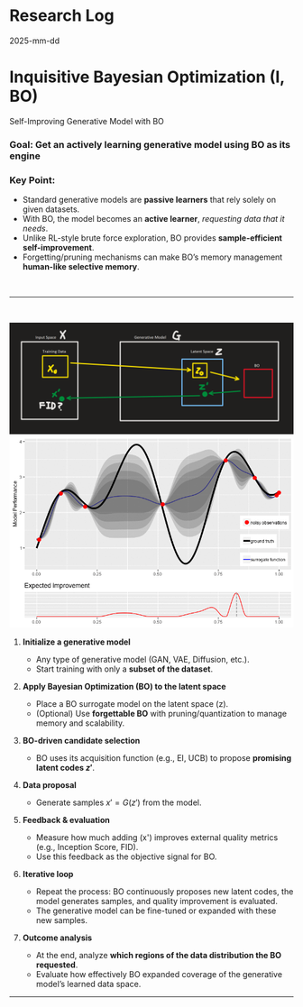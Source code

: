 # Research Log
2025-mm-dd



# Inquisitive Bayesian Optimization (I, BO) 
Self-Improving Generative Model with BO  
### Goal: Get an actively learning generative model using BO as its engine


### Key Point:  
- Standard generative models are **passive learners** that rely solely on given datasets.  
- With BO, the model becomes an **active learner**, *requesting data that it needs*.  
- Unlike RL-style brute force exploration, BO provides **sample-efficient self-improvement**.  
- Forgetting/pruning mechanisms can make BO’s memory management **human-like selective memory**.

<br>

---

<br>

![](../images/concepts/self_improving_generative_model_with_bo.png)   
![h:400px](../images/concepts/bayes_opt_loop.gif)

1. **Initialize a generative model**  
   - Any type of generative model (GAN, VAE, Diffusion, etc.).  
   - Start training with only a **subset of the dataset**.  

2. **Apply Bayesian Optimization (BO) to the latent space**  
   - Place a BO surrogate model on the latent space \(z\).  
   - (Optional) Use **forgettable BO** with pruning/quantization to manage memory and scalability.  

3. **BO-driven candidate selection**  
   - BO uses its acquisition function (e.g., EI, UCB) to propose **promising latent codes $`z'`$**.  

4. **Data proposal**  
   - Generate samples $`x'=G(z')`$ from the model.  

5. **Feedback & evaluation**  
   - Measure how much adding \(x'\) improves external quality metrics (e.g., Inception Score, FID).  
   - Use this feedback as the objective signal for BO.  

6. **Iterative loop**  
   - Repeat the process: BO continuously proposes new latent codes, the model generates samples, and quality improvement is evaluated.  
   - The generative model can be fine-tuned or expanded with these new samples.  

7. **Outcome analysis**  
   - At the end, analyze **which regions of the data distribution the BO requested**.  
   - Evaluate how effectively BO expanded coverage of the generative model’s learned data space.  

---

